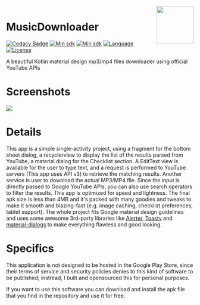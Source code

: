<img src="https://raw.githubusercontent.com/AndreaCioccarelli/MusicDownloader/master/media/launcher.png" height="100" width="100" align="right">


# MusicDownloader
[![Codacy Badge](https://api.codacy.com/project/badge/Grade/36e37693034c45ef80c4758d256ffe81)](https://www.codacy.com/project/cioccarelliandrea01/MusicDownloader/dashboard)
[![Min sdk](https://img.shields.io/badge/platform-Android-00E676.svg)](https://github.com/AndreaCioccarelli/MusicDownloader/blob/master/app/build.gradle)
[![Min sdk](https://img.shields.io/badge/minsdk-21-yellow.svg)](https://github.com/AndreaCioccarelli/MusicDownloader/blob/master/app/build.gradle)
[![Language](https://img.shields.io/badge/language-kotlin-orange.svg)](https://github.com/AndreaCioccarelli/MusicDownloader/blob/master/app/build.gradle)
[![License](https://img.shields.io/hexpm/l/plug.svg)](https://github.com/AndreaCioccarelli/MusicDownloader/blob/master/LICENSE)

A beautiful Kotlin material design mp3/mp4 files downloader using official YouTube APIs

# Screenshots
<img src="https://raw.githubusercontent.com/AndreaCioccarelli/MusicDownloader/master/media/carousel.jpg">

# Details
This app is a simple single-activity project, using a fragment for the bottom sheet dialog, a recyclerview to display the list of the results parsed from YouTube, a material dialog for the Checklist section.
A EditText view is available for the user to type text, and a request is performed to YouTube servers (This app uses API v3) to retrieve the matching results. Another service is user to download the actual MP3/MP4 file.
Since the input is directly passed to Google YouTube APIs, you can also use search operators to filter the results.
This app is optimized for speed and lightness. The final apk size is less than 4MB and it's packed with many goodies and tweaks to make it smooth and blazing-fast (e.g. image caching, checklist preferences, tablet support).
The whole project fits Google material design guidelines and uses some awesome 3rd-party libraries like [Alerter](https://github.com/Tapadoo/Alerter), [Toasty](https://github.com/GrenderG/Toasty) and [material-dialogs](https://github.com/afollestad/material-dialogs) to make everything flawless and good looking.

# Specifics
This application is not designed to be hosted in the Google Play Store, since their terms of service and security policies denies to this kind of software to be published; instread, I built and opensourced this for personal purposes.

If you want to use this software you can download and install the apk file that you find in the repository and use it for free.
